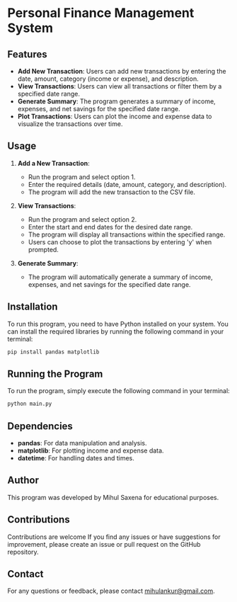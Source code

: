 # Personal Finance Management System

## Features

- **Add New Transaction**: Users can add new transactions by entering the date, amount, category (income or expense), and description.
- **View Transactions**: Users can view all transactions or filter them by a specified date range.
- **Generate Summary**: The program generates a summary of income, expenses, and net savings for the specified date range.
- **Plot Transactions**: Users can plot the income and expense data to visualize the transactions over time.

## Usage

1. **Add a New Transaction**:
   - Run the program and select option 1.
   - Enter the required details (date, amount, category, and description).
   - The program will add the new transaction to the CSV file.

2. **View Transactions**:
   - Run the program and select option 2.
   - Enter the start and end dates for the desired date range.
   - The program will display all transactions within the specified range.
   - Users can choose to plot the transactions by entering 'y' when prompted.

3. **Generate Summary**:
   - The program will automatically generate a summary of income, expenses, and net savings for the specified date range.

## Installation

To run this program, you need to have Python installed on your system. You can install the required libraries by running the following command in your terminal:

```bash
pip install pandas matplotlib
```

## Running the Program

To run the program, simply execute the following command in your terminal:

```bash
python main.py
```

## Dependencies

- **pandas**: For data manipulation and analysis.
- **matplotlib**: For plotting income and expense data.
- **datetime**: For handling dates and times.

## Author

This program was developed by Mihul Saxena for educational purposes.


## Contributions

Contributions are welcome If you find any issues or have suggestions for improvement, please create an issue or pull request on the GitHub repository.

## Contact

For any questions or feedback, please contact mihulankur@gmail.com.

